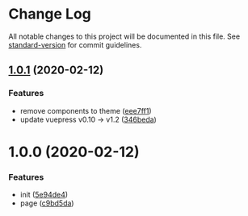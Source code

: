 # Change Log

All notable changes to this project will be documented in this file. See [standard-version](https://github.com/conventional-changelog/standard-version) for commit guidelines.

<a name="1.0.1"></a>
## [1.0.1](https://github.com/wannaxiao/vuepress-theme-resume/compare/v1.0.0...v1.0.1) (2020-02-12)


### Features

* remove components to theme ([eee7ff1](https://github.com/wannaxiao/vuepress-theme-resume/commit/eee7ff1))
* update vuepress v0.10 -> v1.2 ([346beda](https://github.com/wannaxiao/vuepress-theme-resume/commit/346beda))



<a name="1.0.0"></a>
# 1.0.0 (2020-02-12)


### Features

* init ([5e94de4](https://github.com/wannaxiao/vuepress-theme-resume/commit/5e94de4))
* page ([c9bd5da](https://github.com/wannaxiao/vuepress-theme-resume/commit/c9bd5da))
